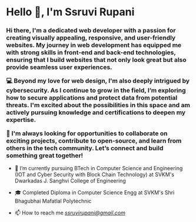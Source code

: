 <h1 align="left">Hello 👋, I'm Ssruvi Rupani</h1>
<h3 align="left">Hi there, I'm a dedicated web developer with a passion for creating visually appealing, responsive, and user-friendly websites. My journey in web development has equipped me with strong skills in front-end and back-end technologies, ensuring that I build websites that not only look great but also provide seamless user experiences.

💻 Beyond my love for web design, I'm also deeply intrigued by cybersecurity. As I continue to grow in the field, I’m exploring how to secure applications and protect data from potential threats. I'm excited about the possibilities in this space and am actively pursuing knowledge and certifications to deepen my expertise.

🚀 I'm always looking for opportunities to collaborate on exciting projects, contribute to open-source, and learn from others in the tech community. Let’s connect and build something great together!</h3>



- 🌱 I’m currently pursuing BTech in Computer Science and Engineering (IOT and Cyber Security with Block Chain Technology) at SVKM's Dwarkadas J. Sanghvi College of Engineering

- 🎓 Completed Diploma in Computer Science Engg at SVKM's Shri Bhagubhai Mafatlal Polytechnic

- 📫 How to reach me *ssruvirupani@gmail.com*




